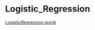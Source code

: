 # Logistic_Regression
[LogisticRegression.ipynb](https://github.com/asrujana/logisticRegression/blob/47affd111c6bd0441922fd5e5d432dc51b612f68/LogisticRegression.ipynb)
